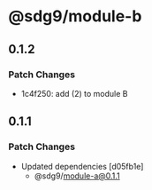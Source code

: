# @sdg9/module-b

## 0.1.2

### Patch Changes

- 1c4f250: add (2) to module B

## 0.1.1

### Patch Changes

- Updated dependencies [d05fb1e]
  - @sdg9/module-a@0.1.1
